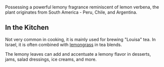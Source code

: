 Possessing a powerful lemony fragrance reminiscent of lemon verbena, the plant originates from South America - Peru, Chile, and Argentina.

## In the Kitchen

Not very common in cooking, it is mainly used for brewing "Louisa" tea. In Israel, it is often combined with [lemongrass](lemongrass) in tea blends.

The lemony leaves can add and accentuate a lemony flavor in desserts, jams, salad dressings, ice creams, and more.
